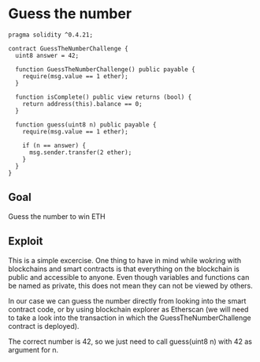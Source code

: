 # Guess the number

```
pragma solidity ^0.4.21;

contract GuessTheNumberChallenge {
  uint8 answer = 42;

  function GuessTheNumberChallenge() public payable {
    require(msg.value == 1 ether);
  }

  function isComplete() public view returns (bool) {
    return address(this).balance == 0;
  }

  function guess(uint8 n) public payable {
    require(msg.value == 1 ether);

    if (n == answer) {
      msg.sender.transfer(2 ether);
    }
  }
}
```

## Goal

Guess the number to win ETH

## Exploit

This is a simple excercise. One thing to have in mind while wokring with blockchains and smart contracts is that everything on the blockchain is public and accessible to anyone. Even though variables and functions can be named as private, this does not mean they can not be viewed by others.

In our case we can guess the number directly from looking into the smart contract code, or by using blockchain explorer as Etherscan (we will need to take a look into the transaction in which the GuessTheNumberChallenge contract is deployed).

The correct number is 42, so we just need to call guess(uint8 n) with 42 as argument for n.